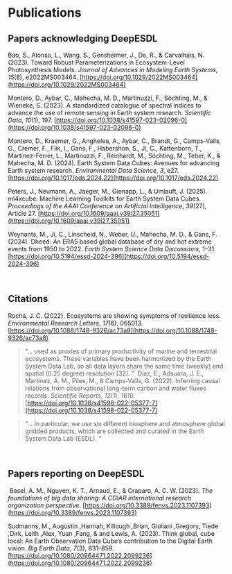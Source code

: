# Publications

## Papers acknowledging DeepESDL

Bao, S., Alonso, L., Wang, S., Gensheimer, J., De, R., & Carvalhais, N. (2023). Toward Robust Parameterizations in Ecosystem-Level Photosynthesis Models. *Journal of Advances in Modeling Earth Systems*, *15*(8), e2022MS003464. [https://doi.org/10.1029/2022MS003464](https://doi.org/10.1029/2022MS003464)  

Montero, D., Aybar, C., Mahecha, M. D., Martinuzzi, F., Söchting, M., & Wieneke, S. (2023). A standardized catalogue of spectral indices to advance the use of remote sensing in Earth system research. *Scientific Data*, *10*(1), 197\. [https://doi.org/10.1038/s41597-023-02096-0](https://doi.org/10.1038/s41597-023-02096-0)  

Montero, D., Kraemer, G., Anghelea, A., Aybar, C., Brandt, G., Camps-Valls, G., Cremer, F., Flik, I., Gans, F., Habershon, S., Ji, C., Kattenborn, T., Martínez-Ferrer, L., Martinuzzi, F., Reinhardt, M., Söchting, M., Teber, K., & Mahecha, M. D. (2024). Earth System Data Cubes: Avenues for advancing Earth system research. *Environmental Data Science*, *3*, e27. [https://doi.org/10.1017/eds.2024.22](https://doi.org/10.1017/eds.2024.22)  

Peters, J., Neumann, A., Jaeger, M., Gienapp, L., & Umlauft, J. (2025). ml4xcube: Machine Learning Toolkits for Earth System Data Cubes. *Proceedings of the AAAI Conference on Artificial Intelligence*, *39*(27), Article 27\. [https://doi.org/10.1609/aaai.v39i27.35051](https://doi.org/10.1609/aaai.v39i27.35051)  

Weynants, M., Ji, C., Linscheid, N., Weber, U., Mahecha, M. D., & Gans, F. (2024). Dheed: An ERA5 based global database of dry and hot extreme events from 1950 to 2022\. *Earth System Science Data Discussions*, 1–31. [https://doi.org/10.5194/essd-2024-396](https://doi.org/10.5194/essd-2024-396)  

​
## Citations
Rocha, J. C. (2022). Ecosystems are showing symptoms of resilience loss. *Environmental Research Letters*, *17*(6), 065013\. [https://doi.org/10.1088/1748-9326/ac73a8](https://doi.org/10.1088/1748-9326/ac73a8)  

> “… used as proxies of primary productivity of marine and terrestrial ecosystems. These variables have been harmonized by the Earth System Data Lab, so all data layers share the same time (weekly) and spatial (0.25 degree) resolution [32]. ”​
​
Díaz, E., Adsuara, J. E., Martínez, Á. M., Piles, M., & Camps-Valls, G. (2022). Inferring causal relations from observational long-term carbon and water fluxes records. *Scientific Reports*, *12*(1), 1610\. [https://doi.org/10.1038/s41598-022-05377-7](https://doi.org/10.1038/s41598-022-05377-7)  

> “… In particular, we use six different biosphere and atmosphere global gridded products, which are collected and curated in the Earth System Data Lab (ESDL). “​

​
## Papers reporting on DeepESDL
​
Basel, A. M., Nguyen, K. T., Arnaud, E., & Craparo, A. C. W. (2023). *The foundations of big data sharing: A CGIAR international research organization perspective*. [https://doi.org/10.3389/fenvs.2023.1107393](https://doi.org/10.3389/fenvs.2023.1107393)  

Sudmanns, M., Augustin ,Hannah, Killough ,Brian, Giuliani ,Gregory, Tiede ,Dirk, Leith ,Alex, Yuan ,Fang, & and Lewis, A. (2023). Think global, cube local: An Earth Observation Data Cube’s contribution to the Digital Earth vision. *Big Earth Data*, *7*(3), 831–859. [https://doi.org/10.1080/20964471.2022.2099236](https://doi.org/10.1080/20964471.2022.2099236)  


